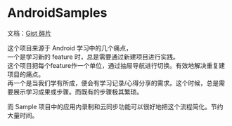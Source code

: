 # AndroidSamples
文档：[Gist 碎片](https://gist.github.com/auv1107/0da0fd4f934cf8a554e76eecb246937f)

这个项目来源于 Android 学习中的几个痛点，  
一个是学习新的 feature 时，总是需要通过新建项目进行实践。  
这个项目把每个feature作一个单位，通过抽屉导航进行切换。有效地解决重复建项目的痛点。   
再一个是当我们学有所成，便会有学习记录/心得分享的需求。这个时候，总是需要展示学习成果或步骤。而既有的步骤极其繁琐。  

而 Sample 项目中的应用内录制和云同步功能可以很好地把这个流程简化。节约大量时间。
